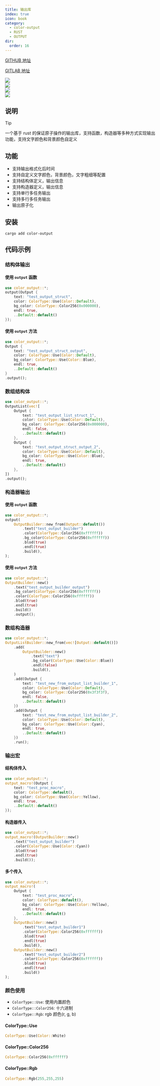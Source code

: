 ```yaml
---
title: 输出库
index: true
icon: book
category:
  - color-output
  - RUST
  - OUTPUT
dir:
  order: 16
---
```


[GITHUB 地址](https://github.com/ltpp-universe/color-output)

[GITLAB 地址](https://jihulab.com/ltpp-universe/color-output)

<Share colorful />
<Catalog />

[![](https://img.shields.io/crates/v/color-output.svg)](https://crates.io/crates/color-output)<br>
[![](https://docs.rs/color-output/badge.svg)](https://docs.rs/color-output)<br>
[![](https://img.shields.io/crates/l/color-output.svg)](./license)<br>
[![](https://github.com/ltpp-universe/color-output/workflows/Rust/badge.svg)](https://github.com/ltpp-universe/color-output/actions?query=workflow:Rust)

## 说明

> [!tip]
> 一个基于 rust 的保证原子操作的输出库，支持函数，构造器等多种方式实现输出功能，支持文字颜色和背景颜色自定义

## 功能

- 支持输出格式化后时间
- 支持自定义文字颜色，背景颜色，文字粗细等配置
- 支持结构体定义，输出信息
- 支持构造器定义，输出信息
- 支持单行多任务输出
- 支持多行多任务输出
- 输出原子化

## 安装

```shell
cargo add color-output
```

## 代码示例

### 结构体输出

#### 使用 `output` 函数

```rust
use color_output::*;
output(Output {
    text: "test_output_struct",
    color: ColorType::Use(Color::Default),
    bg_color: ColorType::Color256(0x000000),
    endl: true,
    ..Default::default()
});
```

#### 使用 `output` 方法

```rust
use color_output::*;
Output {
    text: "test_output_struct_output",
    color: ColorType::Use(Color::Default),
    bg_color: ColorType::Use(Color::Blue),
    endl: true,
    ..Default::default()
}
.output();
```

### 数组结构体

```rust
use color_output::*;
OutputList(vec![
    Output {
        text: "test_output_list_struct_1",
        color: ColorType::Use(Color::Default),
        bg_color: ColorType::Color256(0x000000),
        endl: false,
        ..Default::default()
    },
    Output {
        text: "test_output_struct_output_2",
        color: ColorType::Use(Color::Default),
        bg_color: ColorType::Use(Color::Blue),
        endl: true,
        ..Default::default()
    },
])
.output();
```

### 构造器输出

#### 使用 `output` 函数

```rust
use color_output::*;
output(
    OutputBuilder::new_from(Output::default())
        .text("test_output_builder")
        .color(ColorType::Color256(0xffffff))
        .bg_color(ColorType::Color256(0xffffff))
        .blod(true)
        .endl(true)
        .build(),
);
```

#### 使用 `output` 方法

```rust
use color_output::*;
OutputBuilder::new()
    .text("test_output_builder_output")
    .bg_color(ColorType::Color256(0xffffff))
    .color(ColorType::Color256(0xffffff))
    .blod(true)
    .endl(true)
    .build()
    .output();
```

### 数组构造器

```rust
use color_output::*;
OutputListBuilder::new_from(vec![Output::default()])
    .add(
        OutputBuilder::new()
            .text("text")
            .bg_color(ColorType::Use(Color::Blue))
            .endl(false)
            .build(),
    )
    .add(Output {
        text: "test_new_from_output_list_builder_1",
        color: ColorType::Use(Color::Default),
        bg_color: ColorType::Color256(0x3f3f3f),
        endl: false,
        ..Default::default()
    })
    .add(Output {
        text: "test_new_from_output_list_builder_2",
        color: ColorType::Use(Color::Default),
        bg_color: ColorType::Use(Color::Cyan),
        endl: true,
        ..Default::default()
    })
    .run();
```

### 输出宏

#### 结构体传入

```rust
use color_output::*;
output_macro!(Output {
    text: "test_proc_macro",
    color: ColorType::default(),
    bg_color: ColorType::Use(Color::Yellow),
    endl: true,
    ..Default::default()
});
```

#### 构造器传入

```rust
use color_output::*;
output_macro!(OutputBuilder::new()
    .text("test_output_builder")
    .color(ColorType::Use(Color::Cyan))
    .blod(true)
    .endl(true)
    .build());
```

#### 多个传入

```rust
use color_output::*;
output_macro!(
    Output {
        text: "test_proc_macro",
        color: ColorType::default(),
        bg_color: ColorType::Use(Color::Yellow),
        endl: true,
        ..Default::default()
    },
    OutputBuilder::new()
        .text("test_output_builder1")
        .color(ColorType::Color256(0xffffff))
        .blod(true)
        .endl(true)
        .build(),
    OutputBuilder::new()
        .text("test_output_builder2")
        .color(ColorType::Color256(0xffffff))
        .blod(true)
        .endl(true)
        .build()
);
```

### 颜色使用

- `ColorType::Use`: 使用内置颜色
- `ColorType::Color256`: 十六进制
- `ColorType::Rgb`: rgb 颜色(r, g, b)

#### ColorType::Use

```rust
ColorType::Use(Color::White)
```

#### ColorType::Color256

```rust
ColorType::Color256(0xffffff)
```

#### ColorType::Rgb

```rust
ColorType::Rgb(255,255,255)
```

<Bottom />
